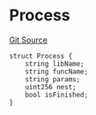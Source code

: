 # Process
[Git Source](https://github.com/metacontract/mc/blob/7db22f6d7abc05705d21c7601fb406ca49c18557/src/devkit/system/Tracer.sol)


```solidity
struct Process {
    string libName;
    string funcName;
    string params;
    uint256 nest;
    bool isFinished;
}
```

